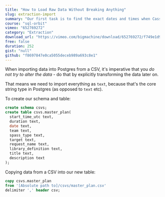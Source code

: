 ```yaml
---
title: "How to Load Raw Data Without Breaking Anything"
slug: extraction-import
summary: "Our first task is to find the exact dates and times when Cassini flew by Enceladus and made its measurements. We need to create a time window so we can narrow down the results from the INMS - Cassini's on board Ion Neutral Mass Spectrometer - that's the thing that sniffed space for the chemicals we're looking for. Off we go!"
course: "sql-orbit"
vimeo: "652769272"
category: "Extraction"
download_url: "https://vimeo.com/bigmachine/download/652769272/f749e1d90c"
free: false
duration: 252
gist: "null"
github: "f8697847e0ca5055deceb989a693c8e1"
---
```


When importing data into Postgres from a CSV, it's imperative that you _do not try to alter the data_ - do that by explicitly transforming the data later on.

That means we need to import everything as `text`, because that's the core string type in Postgres (as opposed to `text` etc).

To create our schema and table:

```sql
create schema csvs;
create table csvs.master_plan(
  start_time_utc text,
  duration text,
  date text,
  team text,
  spass_type text,
  target text,
  request_name text,
  library_definition text,
  title text,
  description text
);
```

Copying data from a CSV into our new table:

```sql
copy csvs.master_plan
from '[Absolute path to]/csvs/master_plan.csv'
delimiter ',' header csv;
```
